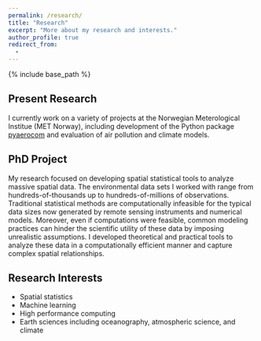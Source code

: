 ```yaml
---
permalink: /research/
title: "Research"
excerpt: "More about my research and interests."
author_profile: true
redirect_from:
  -
---
```


{% include base_path %}

## Present Research
I currently work on a variety of projects at the Norwegian Meterological Institue (MET Norway), including development of the Python package [pyaerocom](https://pypi.org/project/pyaerocom/) and evaluation of air pollution and climate models.

## PhD Project
My research focused on developing spatial statistical tools to analyze massive spatial data. The environmental data sets I worked with range from hundreds-of-thousands up to hundreds-of-millions of observations. Traditional statistical methods are computationally infeasible for the typical data sizes now generated by remote sensing instruments and numerical models. Moreover, even if computations were feasible, common modeling practices can hinder the scientific utility of these data by imposing unrealistic assumptions. I developed theoretical and practical tools to analyze these data in a computationally efficient manner and capture complex spatial relationships.

## Research Interests
- Spatial statistics
- Machine learning
- High performance computing
- Earth sciences including oceanography, atmospheric science, and climate
